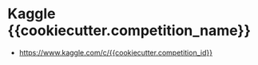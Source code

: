 # Kaggle {{cookiecutter.competition_name}}

- https://www.kaggle.com/c/{{cookiecutter.competition_id}}
